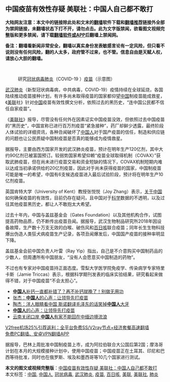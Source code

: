  <h2>中国疫苗有效性存疑 美联社：中国人自己都不敢打</h2> <p class="notice"><b>大陆网友注意：本文中的链接除此处和文末的<a href="https://github.com/bannedbook/fanqiang" >翻墙</a>软件下载和<a href="https://github.com/killgcd/justmysocks/blob/master/README.md">翻墙推荐</a>链接外全部为禁网链接，未翻墙状态下打不开，请勿点击。此为文字版禁闻，欲看图文视频完整版和更多禁闻，请下载<a href="https://github.com/bannedbook/fanqiang">翻墙软件或APP</a>后翻墙上禁闻网。</p><p>备注：翻墙看新闻非常安全，翻墙以真实身份发表敏感言论有一定风险，但只看不说则没有任何风险，翻的人太多，政府管不过来，也不管。信息自由是天赋人权，请放心大胆的翻墙。</b></p>  <div class="entry"> <br /> <figure><figcaption class="wp-caption-text">研究<a href="https://www.bannedbook.org/bnews/tag/%e5%86%a0%e7%8a%b6%e7%97%85%e6%af%92/" class="st_tag internal_tag" rel="tag" title="标签 冠状病毒 下的日志">冠状病毒</a><a href="https://www.bannedbook.org/bnews/tag/%e8%82%ba%e7%82%8e/" class="st_tag internal_tag" rel="tag" title="标签 肺炎 下的日志">肺炎</a>（COVID-19 ）<a href="https://www.bannedbook.org/bnews/tag/%e7%96%ab%e8%8b%97/" class="st_tag internal_tag" rel="tag" title="标签 疫苗 下的日志">疫苗</a>（示意图）</figcaption></figure> <p><a href="https://www.bannedbook.org/bnews/tag/%e6%ad%a6%e6%b1%89%e8%82%ba%e7%82%8e/" class="st_tag internal_tag" rel="tag" title="标签 武汉肺炎 下的日志">武汉肺炎</a>（新型冠状病毒病，中共病毒，COVID-19）疫情持续在全球延烧，各国陆续推动疫苗接种计划，有许多尚未取得疫苗的国家都仰望<span class='wp_keywordlink_affiliate'><a href="https://www.bannedbook.org/" title="中国" target="_blank">中国</a></span>制疫苗能成救星，《<a href="https://www.bannedbook.org/bnews/tag/%E7%BE%8E%E8%81%94/" class="st_tag internal_tag" rel="tag" title="标签 美联 下的日志">美联</a>社》针对<a href="https://www.bannedbook.org/bnews/tag/%E4%B8%AD%E5%9B%BD/" class="st_tag internal_tag" rel="tag" title="标签 中国 下的日志">中国</a>疫苗有效性撰文分析，依照过去的黑历史，“连中国公民都不信任自家疫苗”。</p> <p>《<a href="https://www.bannedbook.org/bnews/tag/%E7%BE%8E%E8%81%94%E7%A4%BE/" class="st_tag internal_tag" rel="tag" title="标签 美联社 下的日志">美联社</a>》报导，尽管没有任何外在因素证实中国疫苗没效，但依照过去中国疫苗的“黑历史”，中国宣称已进行百万剂疫苗“紧急接种”，药厂却鲜少透露，最终阶段人体试验的详细资讯，各种丑闻破坏了<a href="https://www.bannedbook.org/bnews/tag/%e4%b8%ad%e5%9b%bd%e4%ba%ba/" class="st_tag internal_tag" rel="tag" title="标签 中国人 下的日志">中国人</a>对于国产疫苗的信任，制造和供应链的问题也让公民质疑中国制疫苗是否真的能够成为疫情救星。</p>  <p>据报导，主要由西方国家开发的武汉肺炎疫苗，预计在明年生产120亿剂，其中大约90亿剂已被富国预订。较弱势国家希望仰赖“疫苗全球取得机制（COVAX）”获取武肺疫苗，但在尚未进行疫苗交易和资金短缺的情况下，COVAX机制短期内难以达成当初承诺供给的20亿剂疫苗，因此对于尚未获得疫苗的国家，中国制疫苗可能是唯一的希望，中国有6支候选疫苗进入最后试验阶段，预计将在明年生产10亿剂疫苗。</p> <p>英国肯特大学（University of Kent）教授张悦悦（Joy Zhang）表示，<span class='wp_keywordlink'><a href="https://www.bannedbook.org/forum2/topic19.html" title="关于中国的一百个常识" target="_blank">关于中国</a></span>如何确保疫苗的有效性，目前仍存在疑问，且中国对于<span class='wp_keywordlink'><a href="https://www.bannedbook.org/forum11/topic309.html" title="禁片：“科学”的棍子" target="_blank">科学</a></span>数据的不透明，以及过往其他疫苗黑历史，都让人不敢抱太大希望。</p>  <p>过去十年内，中国与盖兹基金会（Gates Foundation）以及其他机构合作，试图提高药物品质，仍不断传出疫苗丑闻。据报导，武汉生物制品研究所2018年因设备故障，生产数十万支无效的白喉、破伤风和<a href="https://www.bannedbook.org/bnews/tag/%E7%99%BE%E6%97%A5%E5%92%B3/" class="st_tag internal_tag" rel="tag" title="标签 百日咳 下的日志">百日咳</a>联合疫苗；同年长生生物科技爆出伪造人类狂犬病疫苗生产记录，各项丑闻爆发后，中国国产疫苗的接种率明显下降。</p> <p>盖兹基金会前中国负责人叶雷（Ray Yip）指出，自己是不介意购买中国制药品的少数人，但周遭所有中国朋友，“没有人会愿意买中国制造的药物”。</p>  <p>不过也有专家对中国疫苗持正面态度。雪梨大学医学院免疫学、传染病学专家特里卡斯（Jamie Triccas）表示，根据科学期刊发表的临床实验结果，研究看起来做得不错，对于中国疫苗“不会太担心”。</p> <ul class='op-related-articles' title='相关阅读'> <li><a href='https://www.bannedbook.org/bnews/health/20201225/1454779.html' target='_blank'><b>中国人</b>补钙一直都补错了？再不补钙就晚了！别做无用功</a></li> <li><a href='https://www.bannedbook.org/bnews/comments/20201225/1454638.html' target='_blank'>张杰：<b>中国人</b>的心声：让领导先打疫苗</a></li> <li><a href='https://www.bannedbook.org/bnews/comments/20201225/1454611.html' target='_blank'>陶杰：洋人眼睛看中国 斯诺翻译毛泽东的话笑掉<b>中国人</b>大牙</a></li> <li><a href='https://www.bannedbook.org/bnews/comments/20201225/1454558.html' target='_blank'><b>中国人</b>的心声：让领导先打疫苗</a></li> <li><a href='https://www.bannedbook.org/bnews/cbnews/20201225/1454451.html' target='_blank'>云南关闭口岸 <b>中国人</b>有家不能回在中缅边境流浪</a></li> </ul> <p class="texttj"> <a href="https://www.bannedbook.org/forum23/topic22702.html" target="_blank">V2free机场25%引荐返利：全平台免费SS/V2ray节点+经济套餐高速翻墙</a><br/> <a href="https://github.com/bannedbook/fanqiang/wiki/%E7%A6%81%E9%97%BB%E7%BD%91%E5%AE%89%E5%8D%93%E7%BF%BB%E5%A2%99%E6%96%B0%E9%97%BBAPP" target="_blank">免费PC翻墙、安卓VPN翻墙APP</a></p><p>据报导，巴林上周批准中国制疫苗上市，成为阿拉伯联合大公国后第2国；摩洛哥计划在本月的大规模接种计划中，使用中国疫苗；中国疫苗正在土耳其、印尼和巴西等待批准，同时也在俄罗斯、埃及和墨西哥等10几个国家进行测试。</p><a name='sharetosocial'></a>       <div><b>本文的图文或视频完整版</b>：<a href='https://www.bannedbook.org/bnews/comments/20201225/1454930.html'>中国疫苗有效性存疑 美联社：中国人自己都不敢打</a></div>  </div><!--END ENTRY--> <div class="postfooter"> <div>本文标签：<a href="https://www.bannedbook.org/bnews/tag/%E4%B8%AD%E5%9B%BD/" rel="tag">中国</a>, <a href="https://www.bannedbook.org/bnews/tag/%e4%b8%ad%e5%9b%bd%e4%ba%ba/" rel="tag">中国人</a>, <a href="https://www.bannedbook.org/bnews/tag/%e5%86%a0%e7%8a%b6%e7%97%85%e6%af%92/" rel="tag">冠状病毒</a>, <a href="https://www.bannedbook.org/bnews/tag/%e6%ad%a6%e6%b1%89%e8%82%ba%e7%82%8e/" rel="tag">武汉肺炎</a>, <a href="https://www.bannedbook.org/bnews/tag/%e7%96%ab%e8%8b%97/" rel="tag">疫苗</a>, <a href="https://www.bannedbook.org/bnews/tag/%E7%99%BE%E6%97%A5%E5%92%B3/" rel="tag">百日咳</a>, <a href="https://www.bannedbook.org/bnews/tag/%E7%BE%8E%E8%81%94/" rel="tag">美联</a>, <a href="https://www.bannedbook.org/bnews/tag/%E7%BE%8E%E8%81%94%E7%A4%BE/" rel="tag">美联社</a>, <a href="https://www.bannedbook.org/bnews/tag/%e8%82%ba%e7%82%8e/" rel="tag">肺炎</a></div>  </div><!--END POSTFOOTER--> 